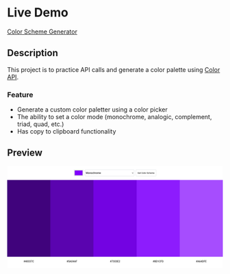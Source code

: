# Live Demo

[Color Scheme Generator](https://nuutri-color-generator.netlify.app/)

## Description

This project is to practice API calls and generate a color palette using [Color API](https://www.thecolorapi.com/).

### Feature

- Generate a custom color paletter using a color picker
- The ability to set a color mode (monochrome, analogic, complement, triad, quad, etc.)
- Has copy to clipboard functionality

## Preview

![alt text](https://github.com/emmanesgana/color-scheme-generator/blob/main/preview/preview.png)
